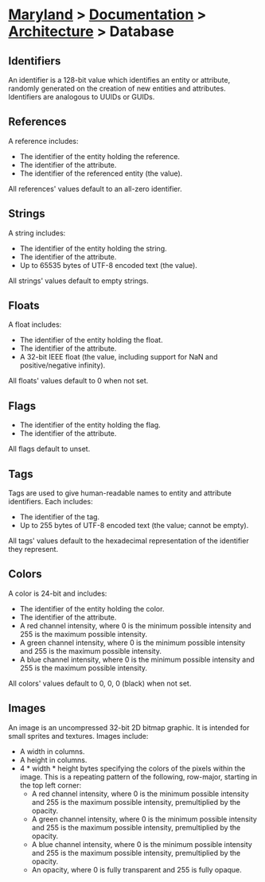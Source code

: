 # [Maryland](../../readme.md) > [Documentation](../readme.md) > [Architecture](./readme.md) > Database

## Identifiers

An identifier is a 128-bit value which identifies an entity or attribute, randomly generated on the creation of new entities and attributes.  Identifiers are analogous to UUIDs or GUIDs.

## References

A reference includes:

- The identifier of the entity holding the reference.
- The identifier of the attribute.
- The identifier of the referenced entity (the value).

All references' values default to an all-zero identifier.

## Strings

A string includes:

- The identifier of the entity holding the string.
- The identifier of the attribute.
- Up to 65535 bytes of UTF-8 encoded text (the value).

All strings' values default to empty strings.

## Floats

A float includes:

- The identifier of the entity holding the float.
- The identifier of the attribute.
- A 32-bit IEEE float (the value, including support for NaN and positive/negative infinity).

All floats' values default to 0 when not set.

## Flags

- The identifier of the entity holding the flag.
- The identifier of the attribute.

All flags default to unset.

## Tags

Tags are used to give human-readable names to entity and attribute identifiers.  Each includes:

- The identifier of the tag.
- Up to 255 bytes of UTF-8 encoded text (the value; cannot be empty).

All tags' values default to the hexadecimal representation of the identifier they represent.

## Colors

A color is 24-bit and includes:

- The identifier of the entity holding the color.
- The identifier of the attribute.
- A red channel intensity, where 0 is the minimum possible intensity and 255 is the maximum possible intensity.
- A green channel intensity, where 0 is the minimum possible intensity and 255 is the maximum possible intensity.
- A blue channel intensity, where 0 is the minimum possible intensity and 255 is the maximum possible intensity.

All colors' values default to 0, 0, 0 (black) when not set.

## Images

An image is an uncompressed 32-bit 2D bitmap graphic.  It is intended for small sprites and textures.  Images include:

- A width in columns.
- A height in columns.
- 4 * width * height bytes specifying the colors of the pixels within the image.  This is a repeating pattern of the following, row-major, starting in the top left corner:
  - A red channel intensity, where 0 is the minimum possible intensity and 255 is the maximum possible intensity, premultiplied by the opacity.
  - A green channel intensity, where 0 is the minimum possible intensity and 255 is the maximum possible intensity, premultiplied by the opacity.
  - A blue channel intensity, where 0 is the minimum possible intensity and 255 is the maximum possible intensity, premultiplied by the opacity.
  - An opacity, where 0 is fully transparent and 255 is fully opaque.
